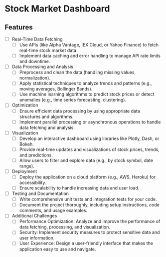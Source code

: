 # Stock Market Dashboard

## Features

- [ ] Real-Time Data Fetching
  - [ ] Use APIs (like Alpha Vantage, IEX Cloud, or Yahoo Finance) to fetch real-time stock market data.
  - [ ] Implement data caching and error handling to manage API rate limits and downtime.
- [ ] Data Processing and Analysis
  - [ ] Preprocess and clean the data (handling missing values, normalization).
  - [ ] Apply statistical techniques to analyze trends and patterns (e.g., moving averages, Bollinger Bands).
  - [ ] Use machine learning algorithms to predict stock prices or detect anomalies (e.g., time series forecasting, clustering).
- [ ] Optimization
  - [ ] Ensure efficient data processing by using appropriate data structures and algorithms.
  - [ ] Implement parallel processing or asynchronous operations to handle data fetching and analysis.
- [ ] Visualization
  - [ ] Develop an interactive dashboard using libraries like Plotly, Dash, or Bokeh.
  - [ ] Provide real-time updates and visualizations of stock prices, trends, and predictions.
  - [ ] Allow users to filter and explore data (e.g., by stock symbol, date range).
- [ ] Deployment
  - [ ] Deploy the application on a cloud platform (e.g., AWS, Heroku) for accessibility.
  - [ ] Ensure scalability to handle increasing data and user load.
- [ ] Testing and Documentation
  - [ ] Write comprehensive unit tests and integration tests for your code.
  - [ ] Document the project thoroughly, including setup instructions, code comments, and usage examples.
- [ ] Additional Challenges
  - [ ] Performance Optimization: Analyze and improve the performance of data fetching, processing, and visualization.
  - [ ] Security: Implement security measures to protect sensitive data and user information.
  - [ ] User Experience: Design a user-friendly interface that makes the application easy to use and navigate.
